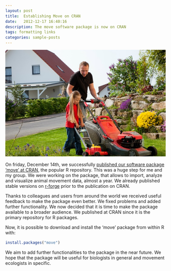 ```yaml
---
layout: post
title:  Establishing Move on CRAN
date:   2012-12-17 16:40:16
description: The move software package is now on CRAN
tags: formatting links
categories: sample-posts
---
```

![featured](/assets/img/featured_hu19337feddcabfbd8f6d4d46d8a8fceb6_2966410_720x0_resize_q90_lanczos.jpg)

On friday, December 14th, we successfully [published our software package ‘move’ at CRAN](http://cran.r-project.org/web/packages/move/index.html), the popular R repository. This was a huge step for me and my group. We were working on the package, that allows to import, analyze and visualize animal movement data, almost a year. We already published stable versions on [r-forge](https://r-forge.r-project.org/R/?group_id=1349) prior to the publication on CRAN.

Thanks to colleagues and users from around the world we received useful feedback to make the package even better. We fixed problems and added further functionality. We now decided that it is time to make the package available to a broader audience. We published at CRAN since it is the primary repository for R packages.

Now, it is possible to download and install the ‘move’ package from within R with:

```R
install.packages("move")
```

We aim to add further functionalities to the package in the near future. We hope that the package will be useful for biologists in general and movement ecologists in specific.
